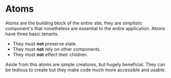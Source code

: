 # Atoms

Atoms are the building block of the entire site, they are simplistic component's that nonetheless are essential to the entire application. Atoms have three basic tenants.

* They must **not** preserve state.
* They must **not** rely on other components.
* They must **not** effect their children.

Aside from this atoms are simple creatures, but hugely beneficial. They can be tedious to create but they make code much more accessible and usable.